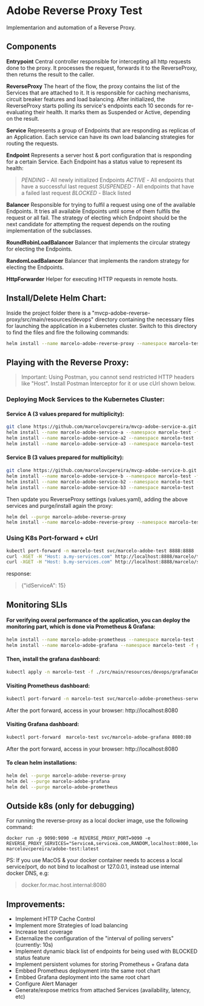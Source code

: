 # Adobe Reverse Proxy Test

Implementarion and automation of a Reverse Proxy.

## Components
**Entrypoint**
Central controller responsible for intercepting all http requests done to the proxy.
It processes the request, forwards it to the ReverseProxy, then returns the result to the caller. 

**ReverseProxy**
The heart of the flow, the proxy contains the list of the Services that are attached to it. It is responsible for caching 
mechanisms, circuit breaker features and load balancing.
After initialized, the ReverseProxy starts polling its service's endpoints each 10 seconds for re-evaluating their health. 
It marks them as Suspended or Active, depending on the result.

**Service**
Represents a group of Endpoints that are responding as replicas of an Application.
Each service can have its own load balancing strategies for routing the requests. 

**Endpoint**
Represents a server host & port configuration that is responding for a certain Service.
Each Endpoint has a status value to represent its health:
>*PENDING* - All newly initialized Endpoints
*ACTIVE* - All endpoints that have a successful last request
*SUSPENDED* - All endpoints that have a failed last request
*BLOCKED* - Black listed 

**Balancer**
Responsible for trying to fulfil a request using one of the available Endpoints. It tries all available Endpoints until
some of them fulfils the request or all fail. The strategy of electing which Endpoint should be the next candidate for
attempting the request depends on the routing implementation of the subclasses.

**RoundRobinLoadBalancer**
Balancer that implements the circular strategy for electing the Endpoints.

**RandomLoadBalancer**
Balancer that implements the random strategy for electing the Endpoints.

**HttpForwarder**
Helper for executing HTTP requests in remote hosts.


## Install/Delete Helm Chart:
Inside the project folder there is a "mvcp-adobe-reverse-proxy/src/main/resources/devops" directory containing the necessary files 
for launching the application in a kubernetes cluster. Switch to this directory to find the files and fire the following commands:
```bash
helm install --name marcelo-adobe-reverse-proxy --namespace marcelo-test -f values.yaml .
```

## Playing with the Reverse Proxy:

>Important: Using Postman, you cannot send restricted HTTP headers like "Host". Install Postman Interceptor for it or use cUrl shown below.

### Deploying Mock Services to the Kubernetes Cluster:

#### Service A (3 values prepared for multiplicity):
```bash
git clone https://github.com/marcelovcpereira/mvcp-adobe-service-a.git
helm install --name marcelo-adobe-service-a --namespace marcelo-test -f values.yaml ./mvcp-adobe-service-a/src/main/resources/devops
helm install --name marcelo-adobe-service-a2 --namespace marcelo-test -f values2.yaml ./mvcp-adobe-service-a/src/main/resources/devops
helm install --name marcelo-adobe-service-a3 --namespace marcelo-test -f values3.yaml ./mvcp-adobe-service-a/src/main/resources/devops
```

#### Service B (3 values prepared for multiplicity):
```bash
git clone https://github.com/marcelovcpereira/mvcp-adobe-service-b.git
helm install --name marcelo-adobe-service-b --namespace marcelo-test -f values.yaml ./mvcp-adobe-service-b/src/main/resources/devops
helm install --name marcelo-adobe-service-b2 --namespace marcelo-test -f values2.yaml ./mvcp-adobe-service-b/src/main/resources/devops
helm install --name marcelo-adobe-service-b3 --namespace marcelo-test -f values3.yaml ./mvcp-adobe-service-b/src/main/resources/devops
```

Then update you ReverseProxy settings (values.yaml), adding the above services and purge/install again the proxy:
```bash
helm del --purge marcelo-adobe-reverse-proxy
helm install --name marcelo-adobe-reverse-proxy --namespace marcelo-test -f values.yaml .
```

### Using K8s Port-forward + cUrl
```bash
kubectl port-forward -n marcelo-test svc/marcelo-adobe-test 8888:8888
curl -XGET -H "Host: a.my-services.com" http://localhost:8888/marcelo/test/15
curl -XGET -H "Host: b.my-services.com" http://localhost:8888/marcelo/serviceb/15
```
response:
>{"idServiceA": 15}


## Monitoring SLIs

#### For verifying overal performance of the application, you can deploy the monitoring part, which is done via Prometheus & Grafana:
```bash
helm install --name marcelo-adobe-prometheus --namespace marcelo-test -f prometheus-values.yaml stable/prometheus
helm install --name marcelo-adobe-grafana --namespace marcelo-test -f grafana-values.yaml stable/grafana
```

#### Then, install the grafana dashboard:
```bash
kubectl apply -n marcelo-test -f ./src/main/resources/devops/grafanaConfigMap.yaml
```

#### Visiting Prometheus dashboard:
```bash
kubectl port-forward -n marcelo-test svc/marcelo-adobe-prometheus-server 9090:80
```
After the port forward, access in your browser: http://localhost:8080


#### Visiting Grafana dashboard:
```bash
kubectl port-forward  marcelo-test svc/marcelo-adobe-grafana 8080:80
```
After the port forward, access in your browser: http://localhost:8080

#### To clean helm installations:
```bash
helm del --purge marcelo-adobe-reverse-proxy
helm del --purge marcelo-adobe-grafana
helm del --purge marcelo-adobe-prometheus 
```


## Outside k8s (only for debugging)
For running the reverse-proxy as a local docker image, use the following command:
```
docker run -p 9090:9090 -e REVERSE_PROXY_PORT=9090 -e REVERSE_PROXY_SERVICES="ServiceA,servicea.com,RANDOM,localhost:8000,localhost:8001,localhost:8002;ServiceB,serviceb.com,ROUND_ROBIN,localhost:9000"  marcelovcpereira/adobe-test:latest
```

PS: If you use MacOS & your docker container needs to access a local service/port, do not bind to localhost or 127.0.0.1, instead use internal docker DNS, e.g:
>docker.for.mac.host.internal:8080


## Improvements:
- Implement HTTP Cache Control
- Implement more Strategies of load balancing
- Increase test coverage
- Externalize the configuration of the "interval of polling servers" (currently: 10s)
- Implement dynamic black list of endpoints for being used with BLOCKED status feature
- Implement persistent volumes for storing Prometheus + Grafana data
- Embbed Prometheus deployment into the same root chart
- Embbed Grafana deployment into the same root chart
- Configure Alert Manager
- Generate/expose metrics from attached Services (availability, latency, etc)